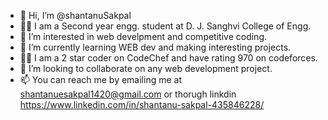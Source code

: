- 👋 Hi, I’m @shantanuSakpal
- 👨‍🎓 I am a Second year engg. student at D. J. Sanghvi College of Engg. 
- 👀 I’m interested in web develpment and competitive coding.
- 🌱 I’m currently learning WEB dev and making interesting projects.
- 👨‍💻 I am a 2 star coder on CodeChef and have rating 970 on codeforces.
- 💞️ I’m looking to collaborate on any web development project.
- 📫 You can reach me by emailing me at shantanuesakpal1420@gmail.com or thorugh linkdin https://www.linkedin.com/in/shantanu-sakpal-435846228/

<!---
shantanuSakpal/shantanuSakpal is a ✨ special ✨ repository because its `README.md` (this file) appears on your GitHub profile.
You can click the Preview link to take a look at your changes.
--->
